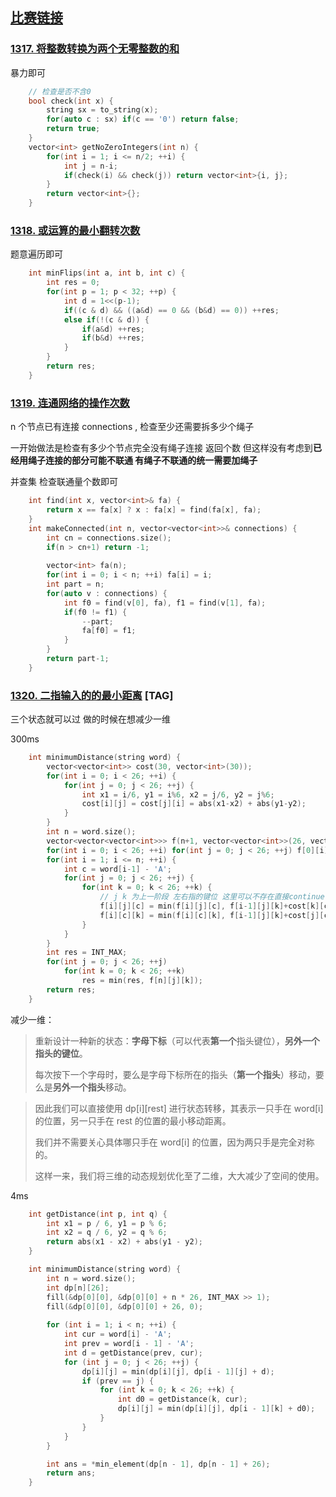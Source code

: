 ## [比赛链接](https://leetcode-cn.com/contest/weekly-contest-171/)


### [1317. 将整数转换为两个无零整数的和](https://leetcode-cn.com/problems/convert-integer-to-the-sum-of-two-no-zero-integers/)

暴力即可

```c++
    // 检查是否不含0
    bool check(int x) {
        string sx = to_string(x);
        for(auto c : sx) if(c == '0') return false;
        return true;
    }
    vector<int> getNoZeroIntegers(int n) {
        for(int i = 1; i <= n/2; ++i) {
            int j = n-i;
            if(check(i) && check(j)) return vector<int>{i, j};
        }
        return vector<int>{};
    }
```


### [1318. 或运算的最小翻转次数](https://leetcode-cn.com/problems/minimum-flips-to-make-a-or-b-equal-to-c/)

题意遍历即可

```c++
    int minFlips(int a, int b, int c) {
        int res = 0;
        for(int p = 1; p < 32; ++p) {
            int d = 1<<(p-1);
            if((c & d) && ((a&d) == 0 && (b&d) == 0)) ++res;
            else if(!(c & d)) {
                if(a&d) ++res;
                if(b&d) ++res;
            }
        }
        return res;
    }
```

### [1319. 连通网络的操作次数](https://leetcode-cn.com/problems/number-of-operations-to-make-network-connected/)

n 个节点已有连接 connections , 检查至少还需要拆多少个绳子

一开始做法是检查有多少个节点完全没有绳子连接 返回个数 但这样没有考虑到**已经用绳子连接的部分可能不联通 有绳子不联通的统一需要加绳子**

并查集 检查联通量个数即可

```c++
    int find(int x, vector<int>& fa) {
        return x == fa[x] ? x : fa[x] = find(fa[x], fa);
    }
    int makeConnected(int n, vector<vector<int>>& connections) {
        int cn = connections.size();
        if(n > cn+1) return -1;
        
        vector<int> fa(n);
        for(int i = 0; i < n; ++i) fa[i] = i;
        int part = n;
        for(auto v : connections) {
            int f0 = find(v[0], fa), f1 = find(v[1], fa);
            if(f0 != f1) {
                --part;
                fa[f0] = f1;
            }
        }
        return part-1;
    }
```

### [1320. 二指输入的的最小距离](https://leetcode-cn.com/problems/minimum-distance-to-type-a-word-using-two-fingers/) [TAG]

三个状态就可以过 做的时候在想减少一维

300ms

```c++
    int minimumDistance(string word) {
        vector<vector<int>> cost(30, vector<int>(30));
        for(int i = 0; i < 26; ++i) {
            for(int j = 0; j < 26; ++j) {
                int x1 = i/6, y1 = i%6, x2 = j/6, y2 = j%6;
                cost[i][j] = cost[j][i] = abs(x1-x2) + abs(y1-y2);
            }
        }
        int n = word.size();
        vector<vector<vector<int>>> f(n+1, vector<vector<int>>(26, vector<int>(26, INT_MAX/2)));
        for(int i = 0; i < 26; ++i) for(int j = 0; j < 26; ++j) f[0][i][j] = 0;
        for(int i = 1; i <= n; ++i) {
            int c = word[i-1] - 'A';
            for(int j = 0; j < 26; ++j) {
                for(int k = 0; k < 26; ++k) {
                    // j k 为上一阶段 左右指的键位 这里可以不存在直接continue 小优化
                    f[i][j][c] = min(f[i][j][c], f[i-1][j][k]+cost[k][c]);  // 移动右指
                    f[i][c][k] = min(f[i][c][k], f[i-1][j][k]+cost[j][c]);
                }
            }
        }
        int res = INT_MAX;
        for(int j = 0; j < 26; ++j)
            for(int k = 0; k < 26; ++k)
                res = min(res, f[n][j][k]);
        return res;
    }
```

减少一维：

> 重新设计一种新的状态：**字母下标**（可以代表**第一个**指头键位），**另外一个指头的键位**。
>
> 每次按下一个字母时，要么是字母下标所在的指头（**第一个指头**）移动，要么是**另外一个指头**移动。



>因此我们可以直接使用 dp[i][rest] 进行状态转移，其表示一只手在 word[i] 的位置，另一只手在 rest 的位置的最小移动距离。
>
>我们并不需要关心具体哪只手在 word[i] 的位置，因为两只手是完全对称的。
>
>这样一来，我们将三维的动态规划优化至了二维，大大减少了空间的使用。

4ms

```c++
    int getDistance(int p, int q) {
        int x1 = p / 6, y1 = p % 6;
        int x2 = q / 6, y2 = q % 6;
        return abs(x1 - x2) + abs(y1 - y2);
    }

    int minimumDistance(string word) {
        int n = word.size();
        int dp[n][26];
        fill(&dp[0][0], &dp[0][0] + n * 26, INT_MAX >> 1);
        fill(&dp[0][0], &dp[0][0] + 26, 0);
        
        for (int i = 1; i < n; ++i) {
            int cur = word[i] - 'A';
            int prev = word[i - 1] - 'A';
            int d = getDistance(prev, cur);
            for (int j = 0; j < 26; ++j) {
                dp[i][j] = min(dp[i][j], dp[i - 1][j] + d);
                if (prev == j) {
                    for (int k = 0; k < 26; ++k) {
                        int d0 = getDistance(k, cur);
                        dp[i][j] = min(dp[i][j], dp[i - 1][k] + d0);
                    }
                }
            }
        }

        int ans = *min_element(dp[n - 1], dp[n - 1] + 26);
        return ans;
    }
```

